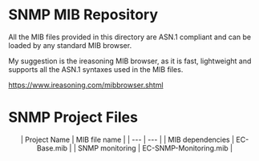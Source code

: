 # SNMP MIB Repository

All the MIB files provided in this directory are ASN.1 compliant and can be loaded by any standard MIB browser.

My suggestion is the ireasoning MIB browser, as it is fast, lightweight and supports all the ASN.1 syntaxes used in the MIB files.

https://www.ireasoning.com/mibbrowser.shtml

# SNMP Project Files
<center>
| Project Name | MIB file name |
| --- | --- |
| MIB dependencies | EC-Base.mib |
| SNMP monitoring | EC-SNMP-Monitoring.mib |
</center>

